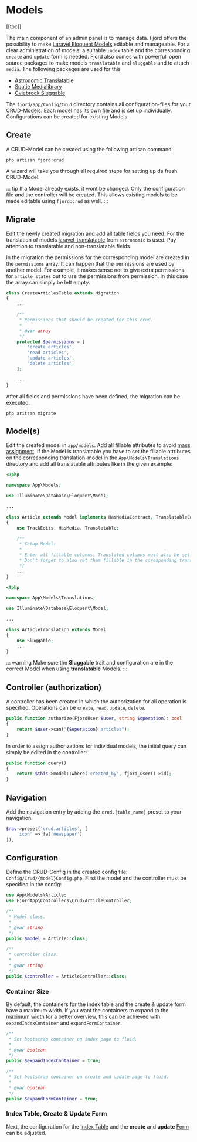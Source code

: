 # Models

[[toc]]

The main component of an admin panel is to manage data. Fjord offers the possibility to make [Laravel Eloquent Models](https://laravel.com/docs/7.x/eloquent) editable and manageable. For a clear administration of models, a suitable `index` table and the corresponding `create` and `update` form is needed. Fjord also comes with powerfull open source packages to make models `translatable` and `sluggable` and to attach `media`. The following packages are used for this

-   [Astronomic Translatable](https://docs.astrotomic.info/laravel-translatable/)
-   [Spatie Medialibrary](https://docs.spatie.be/laravel-medialibrary/v8/introduction/)
-   [Cviebrock Sluggable](https://github.com/cviebrock/eloquent-sluggable)

The `fjord/app/Config/Crud` directory contains all configuration-files for your CRUD-Models. Each model has its own file and is set up individually. Configurations can be created for existing Models.

<!--
## Translatable

For the translation of models, the [Astronomic Translatable](https://docs.astrotomic.info/laravel-translatable/installation#migrations) package is used.

### Migration

To translate Models, an extra translation table is needed. For `posts` this could be `posts_translations`. The translation table contains all attributes to be translated. In the following example the `title` and `text` would be translatable.

```php{13,14}
// create_posts_table.php

Schema::create('posts', function(Blueprint $table) {
    $table->increments('id');
    $table->timestamps();
});

Schema::create('post_translations', function(Blueprint $table) {
    $table->increments('id');
    $table->integer('post_id')->unsigned();
    $table->string('locale')->index();

    $table->string('title');
    $table->text('text');

    $table->unique(['post_id', 'locale']);
    $table->foreign('post_id')->references('id')->on('posts')->onDelete('cascade');
});
```

### Model

A model must be created for each table. In `App\Models\Post` the translatable attributes are specified in `translatedAttributes` and in `App\Models\Translation\PostTranslation` the attributes must be specified as **fillable** like so:

```php
namespace App\Models\Translation;

use Astrotomic\Translatable\Contracts\Translatable as TranslatableContract;
use Fjord\Crud\Models\Traits\Translatable;

class Post extends Model implements TranslatableContract
{
    use Translatable;

    public $translatedAttributes = ['title', 'text'];
}
```

::: warning
Be careful to include the correct `trait`. Fjord uses `Fjord\Crud\Models\Traits\Translatable` differently than Astronomic.
:::

```php
namespace App\Models\Translation;

class PostTranslation extends Model
{
    public $timestamps = false;
    protected $fillable = ['title', 'text'];
}
```

## Media

## Sluggable
-->

## Create

A CRUD-Model can be created using the following artisan command:

```shell
php artisan fjord:crud
```

A wizard will take you through all required steps for setting up da fresh CRUD-Model.

::: tip
If a Model already exists, it wont be changed. Only the configuration file and the controller will be created. This allows existing models to be made editable using `fjord:crud` as well.
:::

## Migrate

Edit the newly created migration and add all table fields you need. For the translation of models [laravel-translatable](https://docs.astrotomic.info/laravel-translatable/installation#migrations) from `astronomic` is used. Pay attention to translatable and non-translatable fields.

In the migration the permissions for the corresponding model are created in the `permissions` array. It can happen that the permissions are used by another model. For example, it makes sense not to give extra permissions for `article_states` but to use the permissions from permission. In this case the array can simply be left empty.

```php
class CreateArticlesTable extends Migration
{
    ...

    /**
     * Permissions that should be created for this crud.
     *
     * @var array
     */
    protected $permissions = [
        'create articles',
        'read articles',
        'update articles',
        'delete articles',
    ];

    ...
}
```

After all fields and permissions have been defined, the migration can be executed.

```shell
php aritsan migrate
```

## Model(s)

Edit the created model in `app/models`. Add all fillable attributes to avoid [mass assignment](https://laravel.com/docs/5.8/eloquent#mass-assignment). If the Model is translatable you have to set the fillable attributes on the corresponding translation-model in the `App\Models\Translations` directory and add all translatable attributes like in the given example:

```php
<?php

namespace App\Models;

use Illuminate\Database\Eloquent\Model;

...

class Article extends Model implements HasMediaContract, TranslatableContract
{
    use TrackEdits, HasMedia, Translatable;

    /**
     * Setup Model:
     *
     * Enter all fillable columns. Translated columns must also be set fillable.
     * Don't forget to also set them fillable in the coresponding translation-model!
     */
    ...
}
```

```php
<?php

namespace App\Models\Translations;

use Illuminate\Database\Eloquent\Model;

...

class ArticleTranslation extends Model
{
    use Sluggable;
    ...
}
```

::: warning
Make sure the **Sluggable** trait and configuration are in the correct Model when using **translatable** Models.
:::

## Controller (authorization)

A controller has been created in which the authorization for all operation is specified. Operations can be `create`, `read`, `update`, `delete`.

```php
public function authorize(FjordUser $user, string $operation): bool
{
    return $user->can("{$operation} articles");
}
```

In order to assign authorizations for individual models, the initial query can simply be edited in the controller:

```php
public function query()
{
    return $this->model::where('created_by', fjord_user()->id);
}
```

## Navigation

Add the navigation entry by adding the `crud.{table_name}` preset to your navigation.

```php
$nav->preset('crud.articles', [
    'icon' => fa('newspaper')
]),
```

## Configuration

Define the CRUD-Config in the created config file: `Config/Crud/{model}Config.php`. First the model and the controller must be specified in the config:

```php
use App\Models\Article;
use FjordApp\Controllers\Crud\ArticleController;

/**
 * Model class.
 *
 * @var string
 */
public $model = Article::class;

/**
 * Controller class.
 *
 * @var string
 */
public $controller = ArticleController::class;
```

### Container Size

By default, the containers for the index table and the create & update form have a maximum width. If you want the containers to expand to the maximum width for a better overview, this can be achieved with `expandIndexContainer` and `expandFormContainer`.

```php
/**
 * Set bootstrap container on index page to fluid.
 *
 * @var boolean
 */
public $expandIndexContainer = true;

/**
 * Set bootstrap container on create and update page to fluid.
 *
 * @var boolean
 */
public $expandFormContainer = true;
```

### Index Table, Create & Update Form

Next, the configuration for the [Index Table](/docs/crud/config-index.html) and the **create** and **update** [Form](/docs/crud/config-form.html) can be adjusted.
